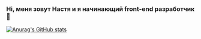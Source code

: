 ### Hi, меня зовут Настя и я начинающий front-end разработчик 👋

[![Anurag's GitHub stats](https://github-readme-stats.vercel.app/api?NNastish=anuraghazra)](https://github.com/anuraghazra/github-readme-stats)


<!--
**NNastish/NNastish** is a ✨ _special_ ✨ repository because its `README.md` (this file) appears on your GitHub profile.

Here are some ideas to get you started:

- 🔭 I’m currently working on ...
- 🌱 I’m currently learning ...
- 👯 I’m looking to collaborate on ...
- 🤔 I’m looking for help with ...
- 💬 Ask me about ...
- 📫 How to reach me: ...
- 😄 Pronouns: ...
- ⚡ Fun fact: ...
-->
